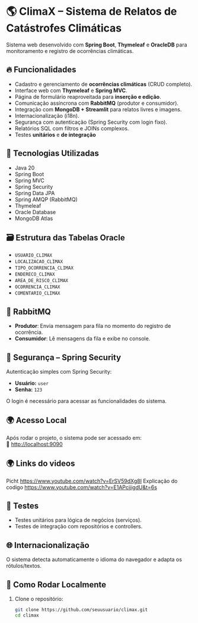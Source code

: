 # 🌎 ClimaX – Sistema de Relatos de Catástrofes Climáticas

Sistema web desenvolvido com **Spring Boot**, **Thymeleaf** e **OracleDB** para monitoramento e registro de ocorrências climáticas.

## 🔥 Funcionalidades

- Cadastro e gerenciamento de **ocorrências climáticas** (CRUD completo).
- Interface web com **Thymeleaf** e **Spring MVC**.
- Página de formulário reaproveitada para **inserção e edição**.
- Comunicação assíncrona com **RabbitMQ** (produtor e consumidor).
- Integração com **MongoDB + Streamlit** para relatos livres e imagens.
- Internacionalização (i18n).
- Segurança com autenticação (Spring Security com login fixo).
- Relatórios SQL com filtros e JOINs complexos.
- Testes **unitários** e **de integração**

## 🧪 Tecnologias Utilizadas

- Java 20
- Spring Boot
- Spring MVC
- Spring Security
- Spring Data JPA
- Spring AMQP (RabbitMQ)
- Thymeleaf
- Oracle Database
- MongoDB Atlas

## 🗃️ Estrutura das Tabelas Oracle

- `USUARIO_CLIMAX`
- `LOCALIZACAO_CLIMAX`
- `TIPO_OCORRENCIA_CLIMAX`
- `ENDERECO_CLIMAX`
- `AREA_DE_RISCO_CLIMAX`
- `OCORRENCIA_CLIMAX`
- `COMENTARIO_CLIMAX`

## 🐰 RabbitMQ

- **Produtor**: Envia mensagem para fila no momento do registro de ocorrência.
- **Consumidor**: Lê mensagens da fila e exibe no console.

## 🔐 Segurança – Spring Security

Autenticação simples com Spring Security:

- **Usuário:** `user`  
- **Senha:** `123`

O login é necessário para acessar as funcionalidades do sistema.

## 🌍 Acesso Local

Após rodar o projeto, o sistema pode ser acessado em:  
🔗 [http://localhost:9090](http://localhost:9090)

## 🌍 Links do videos
Picht https://www.youtube.com/watch?v=ErSV59dXg8I
Explicação do codigo https://www.youtube.com/watch?v=E1APcijigdU&t=6s


## 🧪 Testes

- Testes unitários para lógica de negócios (serviços).
- Testes de integração com repositórios e controllers.

## 🌐 Internacionalização

O sistema detecta automaticamente o idioma do navegador e adapta os rótulos/textos.

## 🚀 Como Rodar Localmente

1. Clone o repositório:
   ```bash
   git clone https://github.com/seuusuario/climax.git
   cd climax
